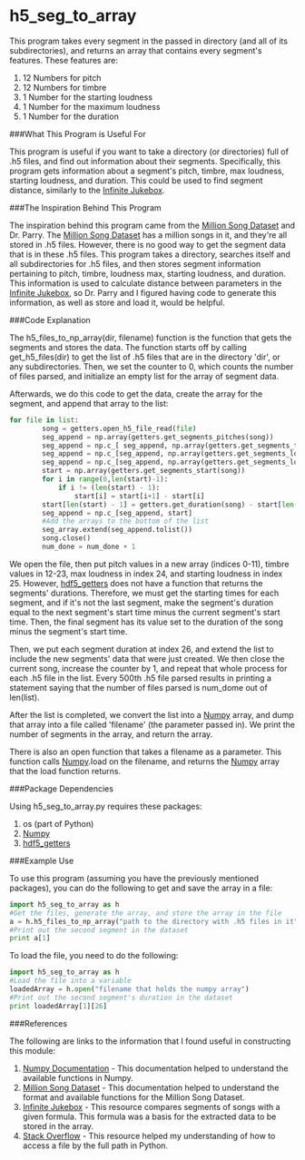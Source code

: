 # h5_seg_to_array

This program takes every segment in the passed in directory (and all of its subdirectories),
and returns an array that contains every segment's features. These features are:

1. 12 Numbers for pitch
2. 12 Numbers for timbre
3. 1 Number for the starting loudness
4. 1 Number for the maximum loudness
5. 1 Number for the duration

###What This Program is Useful For

This program is useful if you want to take a directory (or directories) full of .h5 files, and find
out information about their segments.  Specifically, this program gets information about a segment's
pitch, timbre, max loudness, starting loudness, and duration.  This could be used to find segment
distance, similarly to the [Infinite Jukebox].

###The Inspiration Behind This Program

The inspiration behind this program came from the [Million Song Dataset] and Dr. Parry.  The [Million Song Dataset]
has a million songs in it, and they're all stored in .h5 files.  However, there is no good way to
get the segment data that is in these .h5 files.  This program takes a directory, searches itself and
all subdirectories for .h5 files, and then stores segment information pertaining to pitch, timbre, loudness max, 
starting loudness, and duration.  This information is used to calculate distance between parameters in the
[Infinite Jukebox], so Dr. Parry and I figured having code to generate this information, as well as store and load it, would
be helpful.

###Code Explanation

The h5_files_to_np_array(dir, filename) function is the function that gets the segments and stores the data.
The function starts off by calling get_h5_files(dir) to get the list of .h5 files that are in the directory 'dir',
or any subdirectories.  Then, we set the counter to 0, which counts the number of files parsed, and initialize
an empty list for the array of segment data.

Afterwards, we do this code to get the data, create the array for the segment, and append that array to the list:
```python
for file in list:
        song = getters.open_h5_file_read(file)
        seg_append = np.array(getters.get_segments_pitches(song))
        seg_append = np.c_[ seg_append, np.array(getters.get_segments_timbre(song))]
        seg_append = np.c_[seg_append, np.array(getters.get_segments_loudness_max(song))]
        seg_append = np.c_[seg_append, np.array(getters.get_segments_loudness_start(song))]
        start = np.array(getters.get_segments_start(song))
        for i in range(0,len(start)-1):    
            if i != (len(start) - 1):
                start[i] = start[i+1] - start[i]
        start[len(start) - 1] = getters.get_duration(song) - start[len(start) - 1]
        seg_append = np.c_[seg_append, start]
        #Add the arrays to the bottom of the list
        seg_array.extend(seg_append.tolist())
        song.close()
        num_done = num_done + 1
```

We open the file, then put pitch values in a new array (indices 0-11), timbre values in 12-23, max loudness
in index 24, and starting loudness in index 25.  However, [hdf5_getters] does not have a function that returns the
segments' durations.  Therefore, we must get the starting times for each segment, and if it's not the last segment, make
the segment's duration equal to the next segment's start time minus the current segment's start time.  Then, the final
segment has its value set to the duration of the song minus the segment's start time.

Then, we put each segment duration at index 26, and extend the list to include the new segments' data that were just created.
We then close the current song, increase the counter by 1, and repeat that whole process for each .h5 file in the list.  Every 500th .h5 file parsed results in printing a statement saying that the number of files parsed is num_dome out of len(list).

After the list is completed, we convert the list into a [Numpy] array, and dump that array into a file called 'filename' (the parameter passed in).  We print the number of segments in the array, and return the array.

There is also an open function that takes a filename as a parameter.  This function calls [Numpy].load on the filename, and returns the [Numpy] array that the load function returns.

###Package Dependencies

Using h5_seg_to_array.py requires these packages:

1. os (part of Python)
2. [Numpy]
3. [hdf5_getters]

###Example Use

To use this program (assuming you have the previously mentioned packages), you can do
the following to get and save the array in a file:

```python
import h5_seg_to_array as h
#Get the files, generate the array, and store the array in the file
a = h.h5_files_to_np_array("path to the directory with .h5 files in it", "destination filename")
#Print out the second segment in the dataset
print a[1]
```

To load the file, you need to do the following:
```python
import h5_seg_to_array as h
#Load the file into a variable
loadedArray = h.open("filename that holds the numpy array")
#Print out the second segment's duration in the dataset
print loadedArray[1][26]
```

###References

The following are links to the information that I found useful in constructing this module:

1. [Numpy Documentation] - This documentation helped to understand the available functions in Numpy.
2. [Million Song Dataset] - This documentation helped to understand the format and available functions for the Million Song Dataset.
3. [Infinite Jukebox] - This resource compares segments of songs with a given formula.  This formula was a basis for the extracted data to be stored in the array.
4. [Stack Overflow] - This resource helped my understanding of how to access a file by the full path in Python.

[Numpy]: https://pypi.python.org/pypi/numpy#downloads

[hdf5_getters]: https://github.com/tbertinmahieux/MSongsDB/blob/master/PythonSrc/hdf5_getters.py

[Infinite Jukebox]: http://labs.echonest.com/Uploader/index.html

[Million Song Dataset]: http://labrosa.ee.columbia.edu/millionsong/

[Numpy Documentation]: http://docs.scipy.org/doc/numpy/reference/generated/numpy.ndarray.dump.html

[Stack Overflow]: http://stackoverflow.com/questions/17730173/python-cant-get-full-path-name-of-file
